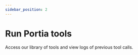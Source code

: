 ```yaml
---
sidebar_position: 2
---
```


# Run Portia tools
Access our library of tools and view logs of previous tool calls.

